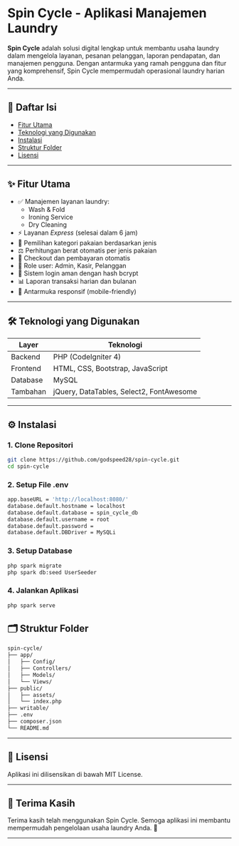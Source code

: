 # Spin Cycle - Aplikasi Manajemen Laundry

**Spin Cycle** adalah solusi digital lengkap untuk membantu usaha laundry dalam mengelola layanan, pesanan pelanggan, laporan pendapatan, dan manajemen pengguna. Dengan antarmuka yang ramah pengguna dan fitur yang komprehensif, Spin Cycle mempermudah operasional laundry harian Anda.

---

## 📌 Daftar Isi

- [Fitur Utama](#fitur-utama)
- [Teknologi yang Digunakan](#teknologi-yang-digunakan)
- [Instalasi](#instalasi)
- [Struktur Folder](#struktur-folder)
- [Lisensi](#lisensi)

---

## ✨ Fitur Utama

- ✅ Manajemen layanan laundry:
  - Wash & Fold
  - Ironing Service
  - Dry Cleaning
- ⚡ Layanan _Express_ (selesai dalam 6 jam)
- 🧺 Pemilihan kategori pakaian berdasarkan jenis
- ⚖️ Perhitungan berat otomatis per jenis pakaian
- 🧾 Checkout dan pembayaran otomatis
- 👥 Role user: Admin, Kasir, Pelanggan
- 🔐 Sistem login aman dengan hash bcrypt
- 📊 Laporan transaksi harian dan bulanan
- 📱 Antarmuka responsif (mobile-friendly)

---

## 🛠 Teknologi yang Digunakan

| Layer    | Teknologi                                |
| -------- | ---------------------------------------- |
| Backend  | PHP (CodeIgniter 4)                      |
| Frontend | HTML, CSS, Bootstrap, JavaScript         |
| Database | MySQL                                    |
| Tambahan | jQuery, DataTables, Select2, FontAwesome |

---

## ⚙️ Instalasi

### 1. Clone Repositori

```bash
git clone https://github.com/godspeed28/spin-cycle.git
cd spin-cycle
```

### 2. Setup File .env

```bash
app.baseURL = 'http://localhost:8080/'
database.default.hostname = localhost
database.default.database = spin_cycle_db
database.default.username = root
database.default.password =
database.default.DBDriver = MySQLi
```

### 3. Setup Database

```bash
php spark migrate
php spark db:seed UserSeeder
```

### 4. Jalankan Aplikasi

```bash
php spark serve
```

## 🗂 Struktur Folder

```bash
spin-cycle/
├── app/
│   ├── Config/
│   ├── Controllers/
│   ├── Models/
│   └── Views/
├── public/
│   ├── assets/
│   └── index.php
├── writable/
├── .env
├── composer.json
└── README.md
```

---

## 📄 Lisensi

Aplikasi ini dilisensikan di bawah MIT License.

---

## 🙌 Terima Kasih

Terima kasih telah menggunakan Spin Cycle. Semoga aplikasi ini membantu mempermudah pengelolaan usaha laundry Anda. 💙

---
